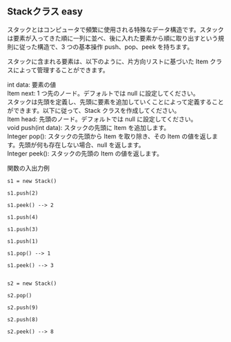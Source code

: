 ## Stackクラス easy
スタックとはコンピュータで頻繁に使用される特殊なデータ構造です。スタックは要素が入ってきた順に一列に並べ、後に入れた要素から順に取り出すという規則に従った構造で、3 つの基本操作 push、pop、peek を持ちます。

スタックに含まれる要素は、以下のように、片方向リストに基づいた Item クラスによって管理することができます。

int data: 要素の値  
Item next: 1 つ先のノード。デフォルトでは null に設定してください。  
スタックは先頭を定義し、先頭に要素を追加していくことによって定義することができます。以下に従って、Stack クラスを作成してください。  
Item head: 先頭のノード。デフォルトでは null に設定してください。  
void push(int data): スタックの先頭に Item を追加します。  
Integer pop(): スタックの先頭から Item を取り除き、その Item の値を返します。先頭が何も存在しない場合、null を返します。  
Integer peek(): スタックの先頭の Item の値を返します。  

関数の入出力例
```
s1 = new Stack()

s1.push(2)

s1.peek() --> 2

s1.push(4)

s1.push(3)

s1.push(1)

s1.pop() --> 1

s1.peek() --> 3


s2 = new Stack()

s2.pop()

s2.push(9)

s2.push(8)

s2.peek() --> 8

```
